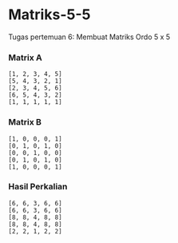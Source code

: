 # Matriks-5-5
Tugas pertemuan 6:
Membuat Matriks Ordo 5 x 5
### Matrix A
```
[1, 2, 3, 4, 5]
[5, 4, 3, 2, 1]
[2, 3, 4, 5, 6]
[6, 5, 4, 3, 2]
[1, 1, 1, 1, 1]
```
### Matrix B
```
[1, 0, 0, 0, 1]
[0, 1, 0, 1, 0]
[0, 0, 1, 0, 0]
[0, 1, 0, 1, 0]
[1, 0, 0, 0, 1]
```
### Hasil Perkalian
```
[6, 6, 3, 6, 6]
[6, 6, 3, 6, 6]
[8, 8, 4, 8, 8]
[8, 8, 4, 8, 8]
[2, 2, 1, 2, 2]
```



